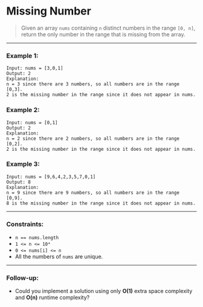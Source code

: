 # Missing Number

> Given an array `nums` containing `n` distinct numbers in the range `[0, n]`, return the only number in the range that is missing from the array.

---

### Example 1:
```
Input: nums = [3,0,1]  
Output: 2  
Explanation:  
n = 3 since there are 3 numbers, so all numbers are in the range [0,3].  
2 is the missing number in the range since it does not appear in nums.
```

### Example 2:
```
Input: nums = [0,1]  
Output: 2  
Explanation:  
n = 2 since there are 2 numbers, so all numbers are in the range [0,2].  
2 is the missing number in the range since it does not appear in nums.
```

### Example 3:
```
Input: nums = [9,6,4,2,3,5,7,0,1]  
Output: 8  
Explanation:  
n = 9 since there are 9 numbers, so all numbers are in the range [0,9].  
8 is the missing number in the range since it does not appear in nums.
```

---

### Constraints:
- `n == nums.length`
- `1 <= n <= 10⁴`
- `0 <= nums[i] <= n`
- All the numbers of `nums` are unique.

---

### Follow-up:
- Could you implement a solution using only **O(1)** extra space complexity and **O(n)** runtime complexity?
